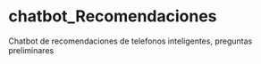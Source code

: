 # chatbot_Recomendaciones
Chatbot de recomendaciones de telefonos inteligentes, preguntas preliminares
